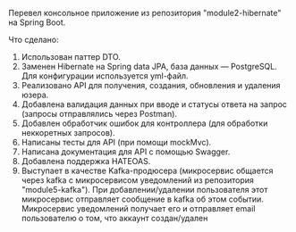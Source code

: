 Перевел консольное приложение из репозитория "module2-hibernate" на Spring Boot.

Что сделано:
1) Использован паттер DTO.
2) Заменен Hibernate на Spring data JPA, база данных — PostgreSQL. Для конфигурации используется yml-файл.
3) Реализовано API для получения, создания, обновления и удаления юзера.
4) Добавлена валидация данных при вводе и статусы ответа на запрос (запросы отправлялись через Postman).
5) Добавлен обработчик ошибок для контроллера (для обработки неккоретных запросов). 
6) Написаны тесты для API (при помощи mockMvc).
7) Написана документация для API с помощью Swagger.
8) Добавлена поддержка HATEOAS.
9) Выступает в качестве Kafka-продюсера (микросервис общается через kafka с микросервисом уведомлений из репозитория "module5-kafka").
При добавлении/удалении пользователя этот микросервис отправляет сообщение в kafka об этом событии. Микросервис уведомлений получает его
и отправляет email пользователю о том, что аккаунт создан/удален 
